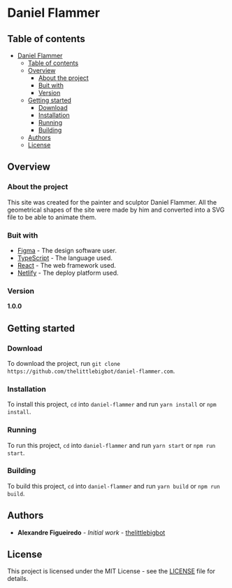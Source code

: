 # Daniel Flammer

## Table of contents

- [Daniel Flammer](#daniel-flammer)
  - [Table of contents](#table-of-contents)
  - [Overview](#overview)
    - [About the project](#about-the-project)
    - [Buit with](#buit-with)
    - [Version](#version)
  - [Getting started](#getting-started)
    - [Download](#download)
    - [Installation](#installation)
    - [Running](#running)
    - [Building](#building)
  - [Authors](#authors)
  - [License](#license)

## Overview

### About the project

This site was created for the painter and sculptor Daniel Flammer. All the geometrical shapes of the site were made by him and converted into a SVG file to be able to animate them.

### Buit with

- [Figma](https://figma.com/) - The design software user.
- [TypeScript](https://typescriptlang.org/) - The language used.
- [React](https://reactjs.org/) - The web framework used.
- [Netlify](https://netlify.com/) - The deploy platform used.

### Version

**1.0.0**

## Getting started

### Download

To download the project, run `git clone https://github.com/thelittlebigbot/daniel-flammer.com`.

### Installation

To install this project, `cd` into `daniel-flammer` and run `yarn install` or `npm install`.

### Running

To run this project, `cd` into `daniel-flammer` and run `yarn start` or `npm run start`.

### Building

To build this project, `cd` into `daniel-flammer` and run `yarn build` or `npm run build`.

## Authors

- **Alexandre Figueiredo** - _Initial work_ - [thelittlebigbot](https://github.com/thelittlebigbot)

## License

This project is licensed under the MIT License - see the [LICENSE](LICENSE) file for details.
